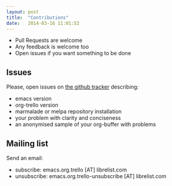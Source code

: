 ```yaml
---
layout: post
title:  "Contributions"
date:   2014-03-16 11:01:52
---
```


- Pull Requests are welcome
- Any feedback is welcome too
- Open issues if you want something to be done

## Issues

Please, open issues on [the github tracker](https://github.com/org-trello/org-trello/issues?state=open) describing:

- emacs version
- org-trello version
- marmalade or melpa repository installation
- your problem with clarity and conciseness
- an anonymised sample of your org-buffer with problems


## Mailing list

Send an email:

- subscribe: emacs.org.trello [AT] librelist.com
- unsubscribe: emacs.org.trello-unsubscribe [AT] librelist.com
